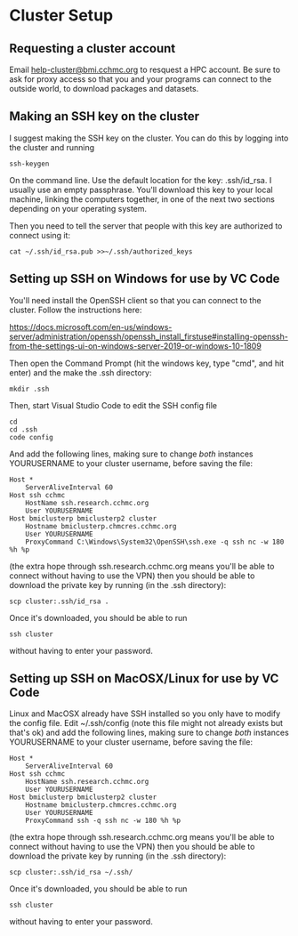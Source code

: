 # Cluster Setup

## Requesting a cluster account

Email help-cluster@bmi.cchmc.org to resquest a HPC account. Be sure to ask for proxy access so that you and your programs can connect to the outside world, to download packages and datasets.

## Making an SSH key on the cluster

I suggest making the SSH key on the cluster. You can do this by logging into the cluster and running
```
ssh-keygen
```
On the command line. Use the default location for the key: .ssh/id_rsa. I usually use an empty passphrase. You'll
download this key to your local machine, linking the computers together, in one of the next two sections
depending on your operating system.

Then you need to tell the server that people with this key are authorized to connect using it:
```
cat ~/.ssh/id_rsa.pub >>~/.ssh/authorized_keys
```

## Setting up SSH on Windows for use by VC Code ##

You'll need install the OpenSSH client so that you can connect to the cluster. Follow the instructions here:

https://docs.microsoft.com/en-us/windows-server/administration/openssh/openssh_install_firstuse#installing-openssh-from-the-settings-ui-on-windows-server-2019-or-windows-10-1809

Then open the Command Prompt (hit the windows key, type "cmd", and hit enter) and the make the .ssh directory:
```
mkdir .ssh
```
Then, start Visual Studio Code to edit the SSH config file
```
cd
cd .ssh
code config
```
And add the following lines, making sure to change *both* instances YOURUSERNAME to your cluster username, before saving the file:
```
Host *
    ServerAliveInterval 60
Host ssh cchmc
    HostName ssh.research.cchmc.org
    User YOURUSERNAME
Host bmiclusterp bmiclusterp2 cluster
    Hostname bmiclusterp.chmcres.cchmc.org
    User YOURUSERNAME
    ProxyCommand C:\Windows\System32\OpenSSH\ssh.exe -q ssh nc -w 180 %h %p
```
(the extra hope through ssh.research.cchmc.org means you'll be able to connect without having to use the VPN) then you
should be able to download the private key by running (in the .ssh directory):
```
scp cluster:.ssh/id_rsa .
```
Once it's downloaded, you should be able to run
```
ssh cluster
```
without having to enter your password.

## Setting up SSH on MacOSX/Linux for use by VC Code

Linux and MacOSX already have SSH installed so you only have to modify the config file. Edit ~/.ssh/config
(note this file might not already exists but that's ok) and add the following lines, making sure to change
*both* instances YOURUSERNAME to your cluster username, before saving the file:
```
Host *
    ServerAliveInterval 60
Host ssh cchmc
    HostName ssh.research.cchmc.org
    User YOURUSERNAME
Host bmiclusterp bmiclusterp2 cluster
    Hostname bmiclusterp.chmcres.cchmc.org
    User YOURUSERNAME
    ProxyCommand ssh -q ssh nc -w 180 %h %p
```
(the extra hope through ssh.research.cchmc.org means you'll be able to connect without having to use the VPN) then you
should be able to download the private key by running (in the .ssh directory):
```
scp cluster:.ssh/id_rsa ~/.ssh/
```
Once it's downloaded, you should be able to run
```
ssh cluster
```
without having to enter your password.
